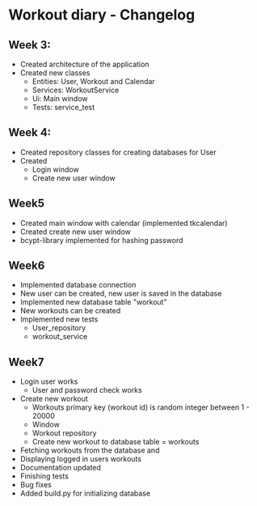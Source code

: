 # **Workout diary - Changelog**

## **Week 3:**

- Created architecture of the application
- Created new classes
    - Entities: User, Workout and Calendar
    - Services: WorkoutService
    - Ui: Main window
    - Tests: service_test 

## **Week 4:**

- Created repository classes for creating databases for User
- Created 
    - Login window
    - Create new user window

## **Week5**

- Created main window with calendar (implemented tkcalendar)
- Created create new user window
- bcypt-library implemented for hashing password

## **Week6**

- Implemented database connection
- New user can be created, new user is saved in the database
- Implemented new database table "workout"
- New workouts can be created
- Implemented new tests
    - User_repository
    - workout_service

## **Week7**

- Login user works
    - User and password check works
- Create new workout
    - Workouts primary key (workout id) is random integer between 1 - 20000
    - Window
    - Workout repository
    - Create new workout to database table = workouts
- Fetching workouts from the database and 
- Displaying logged in users workouts
- Documentation updated
- Finishing tests
- Bug fixes
- Added build.py for initializing database

